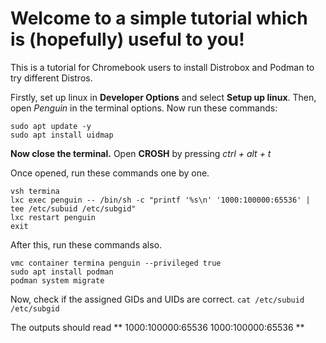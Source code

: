 # Welcome to a simple tutorial which is (hopefully) useful to you!
This is a tutorial for Chromebook users to install Distrobox and Podman to try different Distros.


Firstly, set up linux in **Developer Options** and select **Setup up linux**. 
Then, open *Penguin* in the terminal options.
Now run these commands:
```
sudo apt update -y
sudo apt install uidmap
```
**Now close the terminal.**
Open **CROSH** by pressing *ctrl + alt + t*

Once opened, run these commands one by one. 
```
vsh termina
lxc exec penguin -- /bin/sh -c "printf '%s\n' '1000:100000:65536' | tee /etc/subuid /etc/subgid"
lxc restart penguin
exit
```
After this, run these commands also.
```
vmc container termina penguin --privileged true
sudo apt install podman
podman system migrate
```
Now, check if the assigned GIDs and UIDs are correct.
`cat /etc/subuid /etc/subgid`

The outputs should read
**
1000:100000:65536
1000:100000:65536
**
